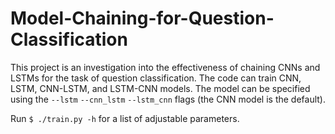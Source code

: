 # Model-Chaining-for-Question-Classification

This project is an investigation into the effectiveness of chaining CNNs and LSTMs for the task of question classification. The code can train CNN, LSTM, CNN-LSTM, and LSTM-CNN models. The model can be specified using the `--lstm` `--cnn_lstm` `--lstm_cnn` flags (the CNN model is the default). 

Run `$ ./train.py -h` for a list of adjustable parameters. 
